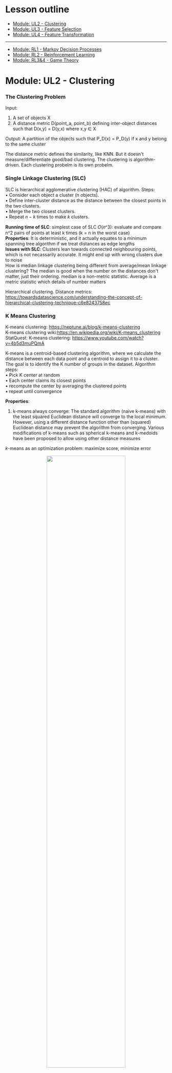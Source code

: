 # Lesson outline
- [Module: UL2 - Clustering](#1)
- [Module: UL3 - Feature Selection](#2)
- [Module: UL4 - Feature Transformation](#3)
----------------------------------------------
- [Module: RL1 - Markov Decision Processes](#4)
- [Module: RL2 - Reinforcement Learning](#5)
- [Module: RL3&4 - Game Theory](#6)

<h1 id="1">Module: UL2 - Clustering</h1>

### The Clustering Problem ###
Input:  
1) A set of objects X   <br/>
2) A distance metric D(point_a, point_b) defining inter-object distances such that D(x,y) = D(y,x) where x,y ∈ X <br/>

Output: A partition of the objects such that P_D(x) = P_D(y) if x and y belong to the same cluster<br/>

The distance metric defines the similarity, like KNN. But it doesn't measure/differentiate good/bad clustering. The clustering is algorithm-driven. Each clustering probelm is its own probelm.<br/>

### Single Linkage Clustering (SLC) ### 
SLC is hierarchical agglomerative clustering (HAC) of algorithm. Steps: <br/>
• Consider each object a cluster (n objects).<br/>
• Define inter-cluster distance as the distance between the closest points in the two clusters.<br/>
• Merge the two closest clusters.<br/>
• Repeat 𝑛 − 𝑘 times to make 𝑘 clusters.<br/>

**Running time of SLC**: simplest case of SLC 𝑂(𝑛^3): evaluate and compare n^2 pairs of points at least k times (k = n in the worst case)<br/>
**Properties**: It is deterministic, and it actually equates to a minimum spanning tree algorithm if we treat distances as edge lengths<br/>
**Issues with SLC**: Clusters lean towards connected neighbouring points, which is not necassarily accurate. It might end up with wrong clusters due to noise<br/>
How is median linkage clustering being different from average/mean linkage clustering? The median is good when the number on the distances don't matter, just their ordering. median is a non-metric statistic. Average is a metric statistic which details of number matters<br/>

Hierarchical clustering. Distance metrics: https://towardsdatascience.com/understanding-the-concept-of-hierarchical-clustering-technique-c6e8243758ec


### K Means Clustering ### 
K-means clustering: https://neptune.ai/blog/k-means-clustering<br/>
K-means clustering wiki:https://en.wikipedia.org/wiki/K-means_clustering<br/>
StatQuest: K-means clustering: https://www.youtube.com/watch?v=4b5d3muPQmA<br/>

K-means is a centroid-based clustering algorithm, where we calculate the distance between each data point and a centroid to assign it to a cluster. The goal is to identify the K number of groups in the dataset. Algorithm steps: <br/>
• Pick K center at random<br/>
• Each center claims its closest points<br/>
• recompute the center by averaging the clustered points<br/>
• repeat until convergence<br/>

**Properties**: <br/>
1. k-means always converge: The standard algorithm (naive k-means) with the least squared Euclidean distance will converge to the local minimum. However, using a different distance function other than (squared) Euclidean distance may prevent the algorithm from converging. Various modifications of k-means such as spherical k-means and k-medoids have been proposed to allow using other distance measures<br/>

𝑘-means as an optimization problem: maximize score, minimize error <br/>
<p align="center" width="100%">
    <img width="70%" src="https://github.com/audrey617/Notes/blob/main/ML/images/ul2.JPG?raw=true">
</p>

𝑘-means in Euclidean space:<br/>
<p align="center" width="100%">
    <img width="90%" src="https://github.com/audrey617/Notes/blob/main/ML/images/ul1.JPG?raw=true">
</p>

Could we be **monotonically non-increasing in error** forever? We could, but not in this KMean case. monotonically non-increasing function is a function that never goes bigger. so you could end up in a case where you hit some point like zero error and keep going. Why it wouldn't happen here? Because there are finite number of configurations as there are finite number of objects and finite number of labels they can have. Once you've chosen a label for a bunch of objects, the centers are defined deterministically from that. Even we have inf space as we loop back and forth, if we don't move the partition, then the centers are going to be where they were. So the centers are quite constrainted even though it is continuous. The tricky part is when the tie happens.There has to be some ways to break the tie to get the same answer. <br/>
Breaking tie consistently (give a rule) is going to guarantee that we are at least don't spin around without improving.<br/>
In summary, if we have a finite number of configurations, if we always break ties consistently and we never go into a configuration with a higher error, then I will never repeat configurations and never go back to a configuration that we were at before. So at some point, I will run out of configurations because there are finite number of them. so it converges in a finite time<br/>

2. Each iteration is polynomial 𝑂(𝑘𝑛)  (K centers and n points to reassign them) <br/>
3. Finite (exponential) iterations 𝑂(𝑘^𝑛) <br/>
4. Error decreases (if ties are broken consistently) <br/>
5. It can get stuck in the local minima if the initial choices are bad or don't cover the space well. This is similar to converging to a local optima. One solution to this problem is to use random restarts <br/>

**Issues with K Means**: 
1. sensitive to initialization and outliers and get stuck in the local minima. Solutions: 1)Random restarts 2)Kmean++ <br/>
2. it only finds “spherical” clusters. In other words, because we rely on the SSD as our “error function,” the resulting clusters try to balance the centers to make points in any direction roughly evenly distributed <br/>
3.  Middle point can end up with either cluster depending on how ties are broken and how the initial centers are chosen. solution: probability. leads to soft clustering<br/>


### Soft Clustering ### 
Soft clustering attaches cluster probability to each point, instead of a specific cluster<br/>
Assume the data was generated by:<br/>
- Select one of 𝑘 possible Gaussians (Fixed know variance) uniformly.<br/>
- Sample 𝑥𝑖 from that Gaussian.<br/>
- Repeat 𝑛 times<br/>

So we are assume n points were selected from k uniformally-selected Gaussian distributions.<br/>

Goal: Find a hypothesis ℎ = 〈𝜇1, … , 𝜇𝑘〉 (𝜇1, … , 𝜇𝑘 are Gaussian means) that maximizes the probability of the data (Maximum likelihood)<br/>

Maximum Likelihood Gaussian: The Maximum Likelihood mean of the Gaussian 𝜇 is the mean of the data.<br/>
Single ML Gaussian: Suppose k = 1 for the simplest possible case. What Gaussian maximizes the likelihood of some collection of points? it is simply the Gaussian with µ set to the mean of the points!<br/>
Extending to Many: With k possible sources for each point, we introduce hidden variables for each point that represent which cluster they came from. They are hidden because obviously we don’t know them: if we knew that information we wouldn’t be trying to cluster them. Now each point x is actually coupled with the probabilities of coming from the clusters. This leads us to Expectation Maximization.<br/>

 ### Expectation Maximization ### 
EM assigns a cluster probability to each point and use the new 𝜇𝑗 to re-compute 𝐸.<br/>
• Expectation: 𝐸 defines the probability that element 𝑖 was produced by cluster 𝑗 <br/>
• Maximization: 𝜇𝑗 defines the mean of cluster 𝑗 <br/>

<p align="center" width="100%">
    <img width="50%" src="https://github.com/audrey617/Notes/blob/main/ML/images/ul3.JPG?raw=true">
</p>

Kmean improves the error metric, and EM improves the probabilistic metric.<br/>
EM is not forced to make a decision about the overlapping samples, as soft clustering. But one of the consequence is that even one sample very clearly belong to one cluster, they all have some non-zero probability that it belong to the other cluster. Because Gaussian have infinite extent even the points are far away from the center. This tell us the chance is low but non-zero.<br/>


**Properties of EM**<br/>
• **Monotonically non-decreasing likelihood**: Each time the iteration of EM runs, the likelihood of the data is monotonically non-decreasing. It is not getting worse. Generally it is finding higher and higher likelihoods and moving in a good direction. 
<br/>
• **Does not converge (practically converge)**: However, monotonically non-decreasing likelihood doesn't mean the algorithm has to converge. Although in practice, it always converge<br/>
• **Will not diverge**: Even it doesn't gaurantee converge, it cannot diverge. The number cannot blow up and become infinitely large, because it is working in the space of probablities. This is a difference in Kmeans which has finite number of configurations and Kmeans never gets worse in error metric, as long as you have some ways to break ties, eventually you have to stop. That's how you get convergence. In EM, the configurations are probabilities, which is infinite number. You never do worse, but you are trying to move closer and closer. You could keep moving closer every single time, but because of the infinite number of configurations,the step by which you get better could keep getting smaller. So you never actually approach the final best configuration. <br/>
• **Can get stuck**: In practice it is very common. The local optimal problem. solution: random start <br/>
• **Works with any distribution (if 𝐸 and 𝜇 are solvable)**: Nothing specific with Guassian. Different distributions can be used to solve E and 𝜇. Usually it is the case that estimation step is expensive and difficult because it invovles probabilistic inference, like Bayes net. And Maximization step is just counting things. In general, it is harder to do E than M. EM is a small matter of mathematical algorithm derivation <br/>


Check EM part from http://stanford.edu/~cpiech/cs221/handouts/kmeans.html<br/>
K-Means is really just the EM (Expectation Maximization) algorithm applied to a particular naive bayes model.<br/>

External: Clustering (4): Gaussian Mixture Models and EM https://www.youtube.com/watch?v=qMTuMa86NzU <br/>
<p align="center" width="100%">
    <img width="70%" src="https://github.com/audrey617/Notes/blob/main/ML/images/ul3_1.JPG?raw=true">
</p>
<p align="center" width="100%">
    <img width="70%" src="https://github.com/audrey617/Notes/blob/main/ML/images/ul3_2.JPG?raw=true">
</p>
<p align="center" width="100%">
    <img width="70%" src="https://github.com/audrey617/Notes/blob/main/ML/images/ul3_3.JPG?raw=true">
</p>
<p align="center" width="100%">
    <img width="70%" src="https://github.com/audrey617/Notes/blob/main/ML/images/ul3_4.JPG?raw=true">
</p>
<p align="center" width="100%">
    <img width="70%" src="https://github.com/audrey617/Notes/blob/main/ML/images/ul3_5.JPG?raw=true">
</p>
k-means is a special case of expectation maximization: variances are all equal, and there is no covariance <br/>
Consider the two clusters in the right hand side of the image. There are two clusters both centred at the same mean. K Means has difficulty with this. GMMs are an extension of the Kmeans models, where clusters are modelled using gaussian distributions. Where each cluster will have not only a means but also a covariance which helps explain their ellipsoidal shape. We can then fit the model by maximizing the likelihood of the observed data. We do this with an algorithm called EM, for expecation maximization, which assigns each sample to a cluster with a soft probability.<br/>


### Clustering Properties ###
**Desirable Properties for any given clustering approach**:
<p align="center" width="100%">
    <img width="80%" src="https://github.com/audrey617/Notes/blob/main/ML/images/ul4.JPG?raw=true">
</p>
1. Richness: There are some distance metrics that would cause your clustering algorithm to produce that clusters. So all inputs are valid and all outputs are valid. The algorithm should produce wahtever is appropraite and not limit to what it can express. The alternative of richness (non-richness): there are certain clusters you just cannot produce.<br/>
2. Scale-invariance: Doubling the distance or changing the unit shouldn't change what the clustering is. it should be invariant to what the space of the point is, assuming that we keep the relative distances the same<br/>
3. Consistency: Shrinking intra-cluster distances (Moving points towards each other, similiar become more similar) and expanding inter-cluster (Moving clusters away from each other, not similar become less similar) distances doesn’t change the clustering. Given a particular clustering, we would imagine that by “compressing” or “expanding” the points within a cluster (think squeezing or stretching a circle), none of the points would magically assign themselves to another cluster. In other words, shrinking or expanding intracluster distances should not change the clustering.<br/>

<p align="center" width="100%">
    <img width="70%" src="https://github.com/audrey617/Notes/blob/main/ML/images/ul5.JPG?raw=true">
</p>
Ans: In this SLC stop when case 1) fixed number of cluster doesn't have richness because richness would allow for one cluster or it could have one cluster or it could have n clusters or it could have n/3 clusters or etc. but here we are forced it to have n/2 clusters, so it cannot represent all possible clusters. 2) we can group whatever combination we want, but if we multiply everything by theta, then I have n. But if I have n in the beginning then divide theta, I would have one. It is not scale-invariance 3) W is max function to normalize the distance. This is still scale-invariance as larger unit also makes larger W, which means the scale is undone. However, if expanding inter-cluster, W will be further and change the cluster. eg, theta divide by inf will make no point be able to cluster with the other. This is not consistent.<br/>


**Impossibility Theorem**<br/>
Impossibility Theorem: There’s no clustering algorithm that can achieve these three properties.<br/>
Jon Kleinberg: https://www.cs.cornell.edu/home/kleinber/nips15.pdf<br/>
https://jeremy9959.net/Blog/KleinbergsClusteringTheorem/<br/>
"k-means and EM has the properties of scale - invariance and consistency but not richness because k determines # of clusters." statement is wrong. Essentially, if were to introduce a new distance function and arrive to the same cluster configuration (partition), then you would satisfy the consistency property. From Kleinberg paper, Section 4: "We show here that for a fairly general class of centroid-based clustering functions, including k-means and k-median, none of the functions in the class satisfies the Consistency property. This suggests an interesting tension between between Consistency and the centroid-based approach to clustering, and forms a contrast with the results for single-linkage and sum-of-pairs in previous sections. " <br/> 

**Summary**<br/>
Soft cluster (EM) vs Hard cluster (SLC, Kmean)<br/> 
Terminates in polynomial time (SLC) vs Terminates not in polynomial time (Kmean, EM)<br/> 


<h1 id="2">Module: UL3 - Feature Selection</h1>

**The Feature Selection Problem**:<br/>
Goals: 1) Knowledge Discovery, Interoperability & Insight. 2) Avoid Curse of Dimensionality, The amount of data you need grows exponentially with the number of features you have. By reducing our dimensions we can reduce the difficulty of the problem. In summary, with proper feature selection, not only will you understand your data better, but you will also have an easier learning problem<br/> 

Suppose we have N features and we want to reduce to M features where M <= N. How hard is this problem?<br/> 
Is it Polynomial (includes linear and quadratic) or exponential? ans: exponential<br/> 
To do this we need to come up with some sort of function that returns a score. We could choose M from N. It turns out this is a well known problem which NP-Hard. It's exactly because you have to find all possible subsets<br/> 


**Approaches to Feature Selection**:<br/>
<p align="center" width="100%">
    <img width="70%" src="https://github.com/audrey617/Notes/blob/main/ML/images/ul6.JPG?raw=true">
</p>

**Filtering**: Given a set of features, apply a search algorithm to produce fewer features to be passed to the learning algorithm. In summary, filtering directly reduces to a smaller feature set and feeds it to a learning algorithm<br/> 
Pros: 1) Faster than wrapping <br/> 
Cons: <br/> 
1) Can also be slower because you look at features in isolation <br/> 
2) Doesn't account for the relationships between features<br/>   
3) Ignores the learning process (no feedback)<br/> 

We can use an algorithm that can select the best features, like Decision Tree, then use another algorithm, with another inductive bias, for learning. <br/>
We can use different criterion to evaluate the usefulness of a subset of features. This is where the domain knowledge comes in: 1. Information gain 2. Variance 3. Entropy 4. Eliminate dependent features<br/> 
What about using a Neural Network in search box and pruning the lowest weighted features? You could prune correlated or dependent features.<br/> 

Note that you can use the labels in the search algorithm. It's not considered cheating to understand what the labels are in the search box  before passing into the learner.<br/> 
In fact Information Gain is often used in the search box. You could even go so far as using a decision tree (algorithm used in search box) to determine what should be passed to a Neural Network (actual learner, learner box). Basically, you are using the inductive bias of the decision tree to choose features, but then you use the inductive bias of your other learner in order to do learning. If the learner box is KNN, which suffers from the curse of dimensionality because it doesn't know which features are important, then this search box decision tree is good at figuring out which features are importent, and gives some hints to KNN.<br/> 


**Wrapping**: Given a set of features, apply a search algorithm to produce fewer features, pass them to the learning algorithm, then use the output to update the selected set of features. Here the ML quality is passed back as a quasi-score value which is then used by the algo to determine the final features. In summary, wrapping interacts with the learning algorithm directly to iteratively adjust the feature set <br/>
Pros: Takes into account model bias, score and learning  <br/>
Cons: Very slow <br/>
We can use different techniques to search: Local searching can be useful. We can use approaches directly from randomized optimization algorithms if we treat the learner's result as a fitness function. Other viable options include forward search and backward search. Note that we should avoid an exhaustive search here as this can make the problem under a worst case scenario<br/>
1. Randomized Optimization algorithms<br/>
2. Forward Selection: Select a feature and evaluate the effect of creating different combinations of this feature with other features. Stop once you stagnate. This is similar to Hill Climbing.<br/>
3. Backward Elimination: Start with all the features and evaluate the effect of eliminating each feature<br/>


**Describing Features**<br/>
When it comes to determining which features we should use, it’s necessary to differentiate them based on their viability in a general, statistical sense as well as in a learner-specific sense. We usually care more about usefulness, but relevance is what we generally use to get there.<br/>
**Relevance  ∼  Information**<br/>
**Usefulness  ∼  Error given a Model/learner**<br/>

Per the lecture, relevance measure effect on Bayesian Optimal Classifier. A feature can be strongly relevant if removing it degrade B.O.C. A feature can be weakly relevant if it is not strongly relevant, adding it to some subset of features S can improve B.O.C. Otherwise a feature is irrelevant. Usefulness measure effect on a particular predictor, minimizing error given a specific model/learner.<br/>
Think about how one would need at least two relevant features for decision to learn the AND function. For perceptron, it needs one more feature. That additional feature is useful to perceptron but irrelevant to decision tree. DT can learn the AND function without it. Perceptron cannot learn the AND function without it.<br/>

**Relevance**<br/>
Let B.O.C. = Bayes Optimal Classifier<br/>
• xi is strongly relevant if removing it degrades B.O.C.<br/>
• xi is weakly relevant if:<br/>
    1) Not strognly relavant <br/>
    2) ∃ a subset of features S, such that adding  xi  to S improves B.O.C.<br/>
• xi is otherwise irrelevant<br/>

**Usefulness**<br/>
• Relevance measures effect on B.O.C.<br/>
• Usefulness measures effect on a particular predictor<br/>


<h1 id="3">Module: UL4 - Feature Transformation</h1>

**What is Feature Transformation?**<br/>
The problem of pre-processing a set of features to create a new (smaller or more compact) feature set, while retaining as much (relevant and useful) information as possible.<br/>
Feature Selection is where the preprocessing is literally extracting a subset of the features. In Feature Transformation, we apply a “linear transformation operator”. The goal is to find a matrix 𝑃 such that we can project the examples into a new subspace (that is typically smaller than the original subspace) to get new features that are linear combinations of the old features.<br/>

<p align="center" width="100%">
    <img width="70%" src="https://github.com/audrey617/Notes/blob/main/ML/images/ul7.JPG?raw=true">
</p>

**Why Feature Transformation?**<br/>
Why we need linear transformation operator? We combine features together hoping to eliminate false positives/negatives<br/>

Motivation/information retrieval problem: <br/>
Given an unknown search query, we want to list documents from a massive database relevant to the query. How do we design this? If we treat words as features, we encounter the curse of dimensionality: there are a lot of words. Furthermore, words can be ambigious. Many contexts leading to different meanings (polysemy. Apple: fruit or the company?). Another challenge is synonomy: same meaning different representations (Car, Automobile, vehicle etc). Because of this, we encounter false positives and false negatives even if we could find the documents with the words efficiently. A good feature transformation will combine features together and provide a more compact way to query things<br/>


**Principal Components Analysis**<br/>
<p align="center" width="100%">
    <img width="70%" src="https://github.com/audrey617/Notes/blob/main/ML/images/ul9.JPG?raw=true">
</p>
An eigenproblem is a computational problem that can be solved by finding the eigenvalues and/or eigenvectors of a matrix. In PCA, we are analyzing the covariance matrix https://www.cs.princeton.edu/picasso/mats/PCA-Tutorial-Intuition_jp.pdf<br/> 
Principal Components Analysis is an example of an eigenproblem which will transform the features set by:<br/>
1) Finding the direction (vector) that maximizes variance. The is called the Principal Component<br/>
2) Finding directions that are mutually orthogonal to the Principal Component.<br/>
We are doing a transformation into a new space where feature selection can work<br/>

Properties:<br/>
1) global algorithm (will be forced to find global features): Mutually orthogonal means it is a global algorithm. "global" means that all the directions and new features that they find have a big global constraint, namely that they must be mutually orthogonal.<br/>
2) PCA gives the ability to do reconstruction, because it’s a linear rotation of the original space that minimizes L2 error by moving 𝑁 to 𝑀 dimensions. So, we don’t lose information. In details: the PCA actually gives you the best reconstruction, which means if I return these two dimensions, I have actually lost no information. It is just a linear rotation of the original dimensions. So if I were to give you back these two different features, you could reconstruct all of your original data. But PCA will take just one of these dimensions to reconstruct, in particular, take the first one as the principle component, I am guaranteed that if I project only into this space and then try to reproject into the original space, I will minimize the L2 error (The squared error, here the distance).What this means is that if I project onto this single axis here, and then I compare it to where it was in the original space, the distance, the sum of all the distances between those points will actually be the minimal that I could get for any other projection. just think about the fact that points. Always start out in some orthogonal space. And, I'm basically finding in scaling and a rotation such that I don't lose any information. And I maximize variance along the way. By maximizing variance, it turns out I'm maximizing or maintaining distances as best I can in any given dimension. that gives me the best reconstruction that I can imagine. <br/>
3) As an eigenproblem, each Principal Component has a prescribed eigenvalue. We can throw away the components with the least eigenvalues as they correspond to the features that matter less in the reconstruction. In details: What happens when you do principal components analysis is you get all of these axes back, and in fact, if you start out with N dimensions, you get back N dimensions again, and the job here for a future transformation as you might recall, is you want to pick a subset M of them hopefully much smaller than N. it turns out that associated with each one of these new dimensions that we get is its eigenvalue. That eigenvalue is guaranteed to be non-negative, it has a lot of other neat properties. But what matters to us here is that the **eigenvalues monotonically non-increase**, that is, they tend to get smaller as you move from the principal to the second principal, to the third, to the fourth, to the fifth, to the sixth, and so on to the nth dimension. And so, you can throw away the ones with the least eigenvalue. And that's a way of saying that you're throw awaying these projections, or the directions, or the features, with the least amount of variance.<br/>
4) If eigenvalue of some particular dimension equals to 0, then it means it provides no information (not irrelevant) in the original space. So throw away this dimension won't affect reconstruction.<br/> 

Pratical properties:<br/> 
5) It's well studied. In this case, it's very fast algorithms.<br/> 
6) Does it help with classification later? Maybe not. If one of the original dimension is directly related but its variance of that particular direction is extremely small. It might end up throwing it away. This doesn't help with classification later. kind like filtering. features with high variance don’t necessarily correlate to features with high importance.PCA will almost certainly drop the useful feature when the random noise has high variance<br/> 


**Independent Components Analysis**<br/>
ICA attempts to maximize independence. It tries to find a linear transformation of the feature space, such that each of the individual new features are mutually statistically independent:<br/> 
1) The mutual information between any two random features equals zero I(yi,yj)=0 <br/> 
2) The mutual information between the new features set and the old features set is as high as possible I(yi,xi)= maximum.<br/> 

In the other words, we want to be able to reconstruct the data (predict X from Y or Y from X). And at the same time, each variable in the new dimension is in fact mutually independent. <br/> 
<p align="center" width="100%">
    <img width="70%" src="https://github.com/audrey617/Notes/blob/main/ML/images/ul10.JPG?raw=true">
</p>

Motivation: Blind source separation/cocktail party problem. This is the background for ICA: the voices are hidden variables (variables that we wish we knew since they powered the data we see) that we are trying to learn about, and the overall room noise is our known data. ICA reconstructs the sounds independently by modeling this assumption of the noise being a linear combination of some hidden variables<br/> 

PCA VS ICA<br/> 
<p align="center" width="100%">
    <img width="70%" src="https://github.com/audrey617/Notes/blob/main/ML/images/ul11.JPG?raw=true">
</p>
Bag of Features means whether they both produce a set of feature vectors.<br/> 
By maximizing variance along orthogonal dimensions, PCA is finding uncorrelated dimensions. There are cases under which PCA happens to find independent projections when all data is gaussian, although independence is not the goal for PCA.<br/> 
The underlying model between PCA and ICA doesn't match. ICA should not maximizing variance. To do so will mix independent variables together (linear combination of independent variables) through central limit theorem to normal distribution, which in fact do not tease apart the independent things. This is specifically wrong when variables are highly non-normal distribution (ICA assumption) <br/>
PCA maximize reconstruction of the original data, not the mutal information<br/>
Effectively they're both trying to do the same thing (reconstruct the data) but they do it in very different ways. What both of these are great at is helping you to understand the fundamental structure and causes of our data.<br/> 
<p align="center" width="100%">
    <img width="70%" src="https://github.com/audrey617/Notes/blob/main/ML/images/ul12.JPG?raw=true">
</p>

Directional means if give a matrix or a transpose of that matrix, PCA will end up finding the same answer. But ICA gives completely different answers. so ICA is highly directional. <br/><br/>


**Random Components Analysis/ Random Projection**<br/>
Similar to Principal Components Analysis, but instead of generating directions that maximize variance, it generates random directions to project data onto it. In doing so it still manages to pick up on some of the correlation.<br/>
It captures some of the correlations that works well with classification settings. Because you project it to lower dimension space that happens to capture some correlation. In some case the projected dimension m is even bigger than the original space n <br/>
It’s faster than PCA and ICA. It often won't reduce the dimensions as much as the other two approaches. So one big advantage of RCA is fast but it's also cheap and simple to implement.<br/>

**Linear Discriminant Analysis**<br/>
Linear Discriminant Analysis finds a projection that discriminates based on the label. That is, it finds projections of features that ultimately align best with the desired output. In other words, it aims to find a collection of good linear separators on data.<br/>
PCA, ICA and RCA feel more like filtering. But LDA is more similar to the wrapping function. LCA does care about the labels and wants to find ways to discrimination. Unlike wrapping, LDA does not care about the learner <br/>

<p align="center" width="100%">
    <img width="70%" src="https://github.com/audrey617/Notes/blob/main/ML/images/ula1.JPG?raw=true">
</p>

<h1 id="4">Module: RL1 - Markov Decision Processes</h1>

**Decision Making & Reinforcement Learning** <br/>
Supervised Learning: given (𝑥, 𝑦) pairs, and the goal is to find a function 𝑓(𝑥) that maps a new 𝑥 to a proper 𝑦 (function approximation). <br/>
Unsupervised Learning: given a dataset of 𝑥 points, and the goal is to find a function 𝑓(𝑥) the provides a description of this dataset (Clustering). <br/>
Reinforcement Learning: a similar task as in Supervised Learning. But instead of having (𝑥, 𝑦) pairs as an input, we’ll be given (𝑥, 𝑧) pairs, and our job is to find 𝑓(𝑥) that generates 𝑦. <br/>


**Markov Decision Processes** <br/>
1) States S:  Set of tokens. The state of the object of interest represented in any way <br/>
2) Model T(s,a,s') ∼ Pr(s'|s,a): This is the Transition Model (function), which is the probability of transitioning to a new state 𝑠 given that the object starts at state 𝑠 and performs action a. 1) Markovian prop1 that only the present state matters, the past doesn't. 2) Markovian prop2 the transition model is stationary and doesn't change over time <br/>
3) Actions A(s)/A: the set of all possible actions<br/>
4) Reward R(s)/R(s,a)/R(s,a,s'): the reward the object gets when transitioning to a state 𝑠, which tells it the “usefulness” of transitioning to that state. It can be 1)R(s) is the reward received from being in a state 2)R(s,a) taking an action from a particular state 3)R(s,a,s') taking an action from a particular state and landing in state. They are all mathematically equivalent <br/>

The above is how we define the MDP problem, the policy is the solution that we are looking to determine.<br/>
Policy: π(s) → a.  π∗ is the optimal policy. The Policy says when you at s state, take action a. an agent always know what states it is in and what reward it can receive. The policy is a function 𝜋(𝑠) that takes a state 𝑠 as an input and returns the proper action 𝑎. A problem might have different policies. The optimum policy 𝜋∗ is the policy that maximizes the long term expected reward. RL talks about policies, a function that tells you what action to take for all possible states you are in. If you have a policy, and it is an optimal one, it will guide you in any situation. What the policy doesn't tell you is 2 or more steps into the future.<br/>
We will be given (𝑠, 𝑎, 𝑟) and our task would be to learn the optimum policy 𝜋∗ that produces the optimum action (highest reward).<br/>

**Rewards** <br/>
The amount of rewards? <br/>
1) In the Reinforcement Learning context, we don’t get a reward for each action. Instead, we get a “delayed reward” in terms of a positive or negative label for the state we end up in. <br/>
2) Because we don’t have instant rewards for each action, we have the problem of figuring out which specific action(s) lead us to a positive/negative outcome. This problem is called "Temporal Credit Assignment". <br/>
3) A small negative reward will encourage the agent to take the shortest path to the positive outcome. However, a big negative reward will encourage the agent to take the shortest path no matter what the result is, so it might end up with a negative outcome. A big positive reward will encourage the agent to never terminate the game. This means that determining the rewards is some sort of a domain knowledge. <br/>

How much time you have to reach the result? (Infinite horizon -> stationary)<br/>
The normal the gridworld probelm is an infinite horizon. If change horizon from infinite to finite, two things would happen:  1) policy changes because game may end 2) policy may chang even in the same state. For example, turn left and bounce the wall, stay, turn left and bounce wall, stay. Run out of time, turn right.<br/>
If you have an infinite amount of time (Infinite Horizon) you will be able to take longer paths to avoid possible risks. On the other hand, if you don’t have that much time, you’ll have to take the shortest path, even if it underlies some risk of falling into a negative outcome. <br/>
This means that the "time" will change the optimum policy as 𝜋(s,t) → 𝑎. Without assuming an Infinite Horizon, we will lose the notion of stationarity in our policies 𝜋(s) → 𝑎. <br/>

Utility of Sequences<br/>
<p align="center" width="100%">
    <img width="40%" src="https://github.com/audrey617/Notes/blob/main/ML/images/ul13.png?raw=true">
</p>

stationarity of preferences: if u(s0,s1,s2..)> u(s0,s'1,s'2...) then u(s1,s2..)> u(s'1,s'2...). Another way to state stationarity of preferences is that if I prefer a sequence of states today over another sequence of states, then I’d prefer that sequence of states over the same other sequence of states tomorrow.<br/>
This notion forces you to do some sort of reward addition, because nothing else will guarantee the stationary of preferences. So "𝑈(𝑠0,𝑠1,𝑠2,⋯)=∑𝑅(s_t) where t = 0 to inf" will be ture. If you don't do that, "if u(s0,s1,s2..)> u(s0,s'1,s'2...) then u(s1,s2..)> u(s'1,s'2...)" will not hold.<br/>
However, There is a problem regarding "𝑈(𝑠0,𝑠1,𝑠2,⋯)=∑𝑅(s_t) where t = 0 to inf". Consider two grid worlds: in G1 the rewards are steady at +1 per time step, and in G2 they alternate between +1, and +2. Which of the two is better? Well neither, because both sum to infinity when there is an infinite horizon<br/>

<p align="center" width="100%">
    <img width="60%" src="https://github.com/audrey617/Notes/blob/main/ML/images/rl1.png?raw=true">
</p>

To solve this problem by adding a variable in the function to get discounted reward: 𝑈(𝑠0,𝑠1,𝑠2,⋯)=∑ 𝛾^𝑡 * 𝑅(𝑠_𝑡) for 0<𝛾<1 <br/>
If 𝛾 → 0, we get the first reward and then everything else will fall off to nothing.<br/>
If 𝛾 → 1, we get a maximized reward<br/>
Now we can add an infinite number of numbers, and come up with a single number. Furthermore our intial assumption can still hold (Infinite Horizons, and Utility of sequences). To understand why the conclusion is true just solve for x using a geometric series<br/>


**Policy** <br/>
<p align="center" width="100%">
    <img width="50%" src="https://github.com/audrey617/Notes/blob/main/ML/images/rla1.JPG?raw=true">
</p>
Policy maximizes our long term rewards. 𝑅(𝑠) ≠ 𝑈(𝑠). R(s) is immediate reward or feedback, whereas utility is long term or delayed rewards.The true utility of a state is defined by Bellman Equation<br/>
<p align="center" width="100%">
    <img width="80%" src="https://github.com/audrey617/Notes/blob/main/ML/images/rl2.png?raw=true">
</p>

**Solving Bellman Equation: Value Iteration and Policy Iteration** <br/>
If we have 𝑛 states/utilities, then we have 𝑛 equations in 𝑛 unknows. If the equations are linear, they would have been solvable, but the 𝑚𝑎𝑥 operator makes the equations non-linear. But there are still ways to solve it even it is non-linear<br/>

<p align="center" width="100%">
    <img width="60%" src="https://github.com/audrey617/Notes/blob/main/ML/images/rl3.png?raw=true">
</p>
                                                                                                 
Value Iteration:<br/>
steps<br/>
1. Start with arbitrary utilities.<br/>
2. Update utilities based on neighbors.<br/>
3. Repeat until convergence.<br/>
                                                                                                 
We basically update the estimate of utility of state 𝑠 by calculating the actual reward for this state plus the discounted utility expected from the original estimate of utility of s<br/>
This is guaranteed to converge because with each step we’re adding 𝑅(𝑠), which is a true value. So, even if we started with a very wrong estimate of utility, we keep adding the true value 𝑅(𝑠) in each iteration that it will dominate the original arbitrary estimate.<br/> 

<p align="center" width="100%">
    <img width="60%" src="https://github.com/audrey617/Notes/blob/main/ML/images/rl4.png?raw=true">
</p>
Policy Iteration:<br/>
steps<br/>
1. Start with an arbitrary policy 𝜋0<br/>
2. Evaluate: calculating the utility following that policy with bellman equation<br/>
3. Improve: 𝜋_𝑡+1 = argmax a based on the new utilities<br/>
Note that rather than having the 𝑚𝑎𝑥 over actions as in the normal Bellman equation, we already know what action to take according to the policy we’re evaluating. This trick removes the 𝑚𝑎𝑥 operator, making this a set of 𝑛 solvable linear equations in 𝑛 unknow. There are finite number of policies and will converge <br/>

<h1 id="5">Module: RL2 - Reinforcement Learning</h1>

**RL API and Three approaches to RL** <br/>
<p align="center" width="100%">
    <img width="80%" src="https://github.com/audrey617/Notes/blob/main/ML/images/rl5.png?raw=true">
</p>
<p align="center" width="100%">
    <img width="80%" src="https://github.com/audrey617/Notes/blob/main/ML/images/rl6.png?raw=true">
</p>
<p align="center" width="100%">
    <img width="80%" src="https://github.com/audrey617/Notes/blob/main/ML/images/rl7.png?raw=true">
</p>
In Markov Decision Process, our input is a model consisting of a transition function 𝑇 and a reward function 𝑅, and the intended output is to compute the policy 𝜋 (Planning).<br/>
In Reinforcement Learning, the inputs are transitions (Initial state, action, reward, result state, …), and the intended output is to “learn” the policy 𝜋. Reinforcement Learning is about “reward maximization”.<br/>
Three approaches:<br/>
1. Policy Search Algorithm: Mapping states to actions. Learning directly on policy for the use. However, learning this function is very indirect. Similar to Temporal Credit Assignment problem, state to action is not easy<br/>
2. Value Function based Algorithms: Mapping states to values. Learning values from states is quite direct, but turning this into a policy might be done using an 𝑎𝑟𝑔𝑚𝑎𝑥.<br/>
3. Model-based Algorithm: Mapping (states & actions) to (next state & reward). Turning this into a utility function can be done using Bellman equations, then using 𝑎𝑟𝑔𝑚𝑎𝑥 to get the policy. It is direct learning but the usage is computationally indirect.<br/>

**Q function - a new kind of value funciton** <br/>
<p align="center" width="100%">
    <img width="80%" src="https://github.com/audrey617/Notes/blob/main/ML/images/rl8.png?raw=true">
</p>
<p align="center" width="100%">
    <img width="80%" src="https://github.com/audrey617/Notes/blob/main/ML/images/rl9.png?raw=true">
</p>

Q-function: the utility of leaving state 𝑠 via action 𝑎, which is the reward of state 𝑠 plus the discounted expected value of taking action 𝑎 multiplied by the value of the optimum action in state 𝑠′. 𝑈(𝑠) and 𝜋(𝑠) can be defined via 𝑄(𝑠, 𝑎) in the chart. Estimating the value of 𝑄(𝑠, 𝑎) or evaluating hte bellman equations from data is called Q-Learning<br/>

**Q Learning** <br/>
<p align="center" width="100%">
    <img width="80%" src="https://github.com/audrey617/Notes/blob/main/ML/images/rl10.png?raw=true">
</p>
Q-Learning is estimating the value of 𝑄(𝑠, 𝑎) based on transitions and rewards but we don't have access to 𝑅(𝑠) and 𝑇(𝑠, 𝑎, 𝑠′)<br/>
𝑄̂(𝑠, 𝑎) is an estimate of the Q-function that updates by a learning rate 𝛼 in the direction of the immediate reward 𝑟 plus the estimated value of the next state. 𝛼 is 0 corresponds to no learning. nothing will change. 𝛼 is 1 means full learning. we forget what we learnt before and jump into the new value. <br/>
<p align="center" width="100%">
    <img width="80%" src="https://github.com/audrey617/Notes/blob/main/ML/images/rl11.png?raw=true">
</p>
<p align="center" width="100%">
    <img width="80%" src="https://github.com/audrey617/Notes/blob/main/ML/images/rl12.png?raw=true">
</p>
<p align="center" width="100%">
    <img width="80%" src="https://github.com/audrey617/Notes/blob/main/ML/images/rl13.png?raw=true">
</p>
<p align="center" width="100%">
    <img width="80%" src="https://github.com/audrey617/Notes/blob/main/ML/images/rl14.png?raw=true">
</p>








## Extra, Great content! Intro to RL, from CIS 522 [Deep Learning @ Penn](https://www.youtube.com/watch?v=cVTud58UfpQ&list=PLYgyoWurxA_8ePNUuTLDtMvzyf-YW7im2&index=2)
### CIS522.1 Intro to RL
RL: given observations and occasional rewards as the agent performs sequential actions in an environment. Compared to supervised learning and unsupervised learning, you no longer have dataset given in advance. Instead, you receive your data as the agent performs some sequential actions in an environment. That process of performing sequential actions generates some obversations accompained by rewards. So there is no label but the reward essentially tells you whether the actions that you performed were good or not.<br/><br/>

The aim of RL is to make sequential decisions in an environment. For example, driving a car. How to learn to do these things? 1) RL assumes only occasional feedback, for example, a car crash 2) RL aims to use this feedback to learn through trail and error, as cleverly as possible.<br/><br/>

Main Idea/Turn-by-turn abstraction: <br/>
Agent + environment. Agent's goal is to maximize expected rewards. <br/>
Step1) Agent receives observations(state of the environment s_t) and feedback(reward r_t) from the world. Often, agent observers features, rather than the true state. For example, the car may not observe a pedestrain is hidden behind a car. In addition, we don't always get a reward at time t as reward is only occasional. <br/>
Step2) Agent emits an action a_t into the environment.  <br/>
Step3) Loop back to Step1, gets updated state and reward<br/>

With this abstraction, the goal of RL is to learn a policy π(s): S -> A (mapping from states to actions) for acting in the environment<br/><br/>

Characteristics of RL probelms: <br/>
1) No supervision, only (occasional) rewards as feedback <br/>
2) sequential decision making. Data is generated as sequences, not i.i.d <br/>
3) Training data is generated by the learner's own behavior<br/><br/>

Key Probelms specific to RL: <br/>
1) Credit assignment: which decisions were the good/bad ones <br/>
2) Exploration VS Exploitation: Yes, trail-and-error, but how to pick what tor try?<br/><br/>

When do we no need to worry about sequential decision making:your system is making a single isolated decision that does not affect future decision, e.g. classficication, regression<br/>

When should we worry about sequential decision making: <br/>
1) limited supervision: you know what you want, but not how to get it <br/>
2) actions have consequences<br/><br/>

### CIS522.2 Markov Decision Processes
Toy example - grid world - Deterministic grid world vs Stochastic grid world (Details skipped)<br/><br/>
An MDP(S,A,P,R) is defined by: <br/>
1) Set of States s ∈ S. In the grid world,it would be all the different configurations of the environment <br/>
2) Set of actions a ∈ A. In the grid world,it would be N,S,E,W<br/>
3) (State) Transition Function P(s'|s,a). It's the probability of transitioning into a new state s' given s and a. Also called the dynamics model or just the model<br/>
4) Reward function R(s,a,s') or R(s) <br/>
In RL, we typically do not know the true functions P(.) or R(.), Instead we only get samples from them. So we have to learn from trail and error <br/><br/>
The Markov Property: Given the present, the future and the past are independent<br/>

<p align="center" width="100%">
    <img width="50%" src="https://github.com/audrey617/Notes/blob/main/ML/images/rladdition1.JPG?raw=true">
</p>


### CIS522.3 Solving MDPs
To solve an MDP(S,A,P,R) means to find the optimal policy π*(s): S -> A. Optimal means following this policy will maximize the total reward/utility (on average)<br/>
In RL, P and R are unknown. But first let's assume we know the whole MDP<br/>
MDP Search Trees: Each MDP state has an associated expectimax-like tree of future outcomes from various actions. <br/>
<p align="center" width="100%">
    <img width="50%" src="https://github.com/audrey617/Notes/blob/main/ML/images/rladdition2.JPG?raw=true">
</p>

Define Utility<br/>
At each step, agent chooses an action to maximize expected rewards. So we must consider utility over sequences of rewards List(r_t, r_t+1, r_t+2 .... r_inf)<br/>
Probelm: Infinite sequences yield infinite rewards<br/>
Solutions:<br/>
1) Finite horizon - episode terminates after a fixed number of steps. This yields nonstationary policies that vary depending on the amount of time left. Note from online, Episodic tasks are the tasks that have a terminal state (end). In RL, **episodes** are considered agent-environment interactions from initial to final states (Episode: All states that come in between an initial-state and a terminal-state). For example, in a car racing video game, you start the game (initial state) and play the game until it is over (final state). This is called an episode. Once the game is over, you start the next episode by restarting the game, and you will begin from the initial state irrespective of the position you were in the previous game. So, **each episode is independent of the other**. In a continuous task, there is not a terminal state. Continuous tasks will never end. For example, a personal assistance robot does not have a terminal state.<br/>
2) Absorbing state - guarantee that every policy reaches a terminal state. So you can engineer your mdp such taht it has the absorbing state no matter what you do<br/>
3) Discounted rewards (most generally used) - (uncertain) future rewards are worth exponentially less than current rewards.<br/><br/>

Discounted rewards<br/>
Idea: uncertain future rewards are worth exponentially less than the current reward. So future rewards matter less to the decision than the more recent rewards<br/>
<p align="center" width="100%">
    <img width="50%" src="https://github.com/audrey617/Notes/blob/main/ML/images/rladdition3.JPG?raw=true">
</p>

MDP quantities so far<br/>
1) policy = choice of action for each state<br/>
2) utility/return = sum of discounted rewards<br/><br/>

stackexchange: Understanding the role of the discount factor in reinforcement learning https://stats.stackexchange.com/questions/221402/understanding-the-role-of-the-discount-factor-in-reinforcement-learning<br/>
The fact that the discount rate is bounded to be smaller than 1 is a mathematical trick to make an infinite sum finite. This helps proving the convergence of certain algorithms.<br/>

In practice, the discount factor could be used to model the fact that the decision maker is uncertain about if in the next decision instant the world (e.g., environment / game / process ) is going to end.<br/>

For example:<br/>
If the decision maker is a robot, the discount factor could be the probability that the robot is switched off in the next time instant (the world ends in the previous terminology). That is the reason why the robot is short sighted and does not optimize the sum reward but the discounted sum reward.<br/>


### CIS522.4 The Bellman Equation
combined with https://www.datascienceblog.net/post/reinforcement-learning/mdps_dynamic_programming/<br/>
In a simplified setting MDP(S,A,P,R,γ) where we know S,A,P,R,γ. <br/>

**State-value function**<br/>
 State Value Functions of Policies is a function of both the state and policy that you are currently following.<br/>
<p align="center" width="100%">
    <img width="50%" src="https://github.com/audrey617/Notes/blob/main/ML/images/rladdition4.JPG?raw=true">
</p>

**Policy**: Which actions the agent should execute in which state. A policy, π(s,a), determines the probability of executing action a in state s. In deterministic environments, a policy directly maps from states to actions.<br/>
**State-value function**: The expected value of each state with regard to future rewards<br/>
<p align="center" width="100%">
    <img width="50%" src="https://github.com/audrey617/Notes/blob/main/ML/images/rladdition5.JPG?raw=true">
</p>


**Action-value function**<br/>
Compared to the State-value function, we are no longer computing the expected future rewards conditions on being in a state, instead, we are computing the expected future rewards conditions both on being in a state and perform a particular action from that state. The computation result is not true state, but Q-state corresponding to kind of an imaginary state that exists after having executed a particular action a from state s. So the Action-value function is also called Q-function <br/>

If you have the optimal Q*, then you can easily determine what the policy π* is. Remember Q* is telling you what is the value/utility to be gained by executing an action a at the state s, and then it follows the optimal policy. That means, you don't have to worry about things that happen after that first step, because afterwards you are guaranteed to be following the optimal policy that's what the definition of Q* is. So now what you need to optimize over is the first action a. That would give you the policy. <br/>

<p align="center" width="100%">
    <img width="50%" src="https://github.com/audrey617/Notes/blob/main/ML/images/rladdition6.JPG?raw=true">
</p>
Action-value function: The expected value of performing a specific action in a specific state with regard to future rewards<br/>
<p align="center" width="100%">
    <img width="50%" src="https://github.com/audrey617/Notes/blob/main/ML/images/rladdition7.JPG?raw=true">
</p>


**Bellman Equations**<br/>
<p align="center" width="100%">
    <img width="50%" src="https://github.com/audrey617/Notes/blob/main/ML/images/rladdition8.JPG?raw=true">
</p>

### CIS522.5 Value and Policy iteration (solving MDPs with Known P and R)
<!-- Combined with articles: Not done yet<br/>
1) https://medium.com/@ngao7/markov-decision-process-basics-3da5144d3348
2) https://medium.com/@ngao7/markov-decision-process-policy-iteration-42d35ee87c82
3) https://medium.com/@ngao7/markov-decision-process-value-iteration-2d161d50a6ff#8adf -->

Bellman equation gives us a recursive definition of the optimal value. We can slove iteratively via dynamic programming<br/>

**Value Iteration**: <br/>
<p align="center" width="100%">
    <img width="100%" src="https://github.com/audrey617/Notes/blob/main/ML/images/rladdition10.JPG?raw=true">
</p>

<p align="center" width="100%">
    <img width="70%" src="https://github.com/audrey617/Notes/blob/main/ML/images/rladdition9.JPG?raw=true">
</p>
(https://towardsdatascience.com/value-iteration-to-solve-openai-gyms-frozenlake-6c5e7bf0a64d)

**Policy Iteration**: <br/>
<p align="center" width="100%">
    <img width="60%" src="https://github.com/audrey617/Notes/blob/main/ML/images/rladdition11.JPG?raw=true">
</p>

Simply means to compute the value function corresponding to a policy. The value function is associated with some particular policy. The optimal value function is associated with the optimal policy. In value iteration, we were dealing throughout with the optimal value function. But now with policy iteration, we try to compute value function for some random policies. It turns out there is actually an existing version of the update rule for bellman equation. Just like we use the bellman equation for optimal value functions in value iteration, we use bellman equation for arbitrary policies in policy iteration   <br/>

<p align="center" width="100%">
    <img width="60%" src="https://github.com/audrey617/Notes/blob/main/ML/images/rladdition12.JPG?raw=true">
</p>

Go back and forth between policy evalution and policy improvement until convergence. Example see below chart. <br/>
Think about how it relates to value iteration. What happens if you do only one iteration in the policy evaluation? This means in the policy evaluation setup, you don't wait for value to converge. Just do one iteration of policy evaluation. Actually if you do so, this reduce policy iteration to the value iteration. <br/>

<p align="center" width="100%">
    <img width="100%" src="https://github.com/audrey617/Notes/blob/main/ML/images/rladdition13.JPG?raw=true">
</p>

**Comparison of methods for solving MDPs**: <br/>
Value iteration: Each iteration updates both utilities (explicitly, based on the current utilities) and the policy (possibly implicitly, based on the current utilities)<br/>
Policy Iteration: Several iterations to update utilities for a fixed policy, occasional iterations to update policies <br/>
Hybrid methods (asynchronous policy iteration): Any sequences of partial updates to either policies or utilities will converge if every sate is visited infinitely often<br/>


### CIS522.6 Temporal Differencing (TD) and Q Learning

**Temporal Differencing (TD)**: <br/>
Look at policy evaluation under fully known MDPs, we evaluate any policy by assigning values to each state under a fix policy. Here transition probability P and R are known.<br/>
So, how to extend this policy evaluation to when the functions P and R are unknown and only revealed gradually through experience? Everytime when you perform an action in the environment, you will get a sample from each of these distributions. In particular, the state that you end up at is observable to you. This gives you information about transition function P and you do get corresponding reward from the environment. So you get samples from the two unknown functions.<br/>
<br/>


<p align="center" width="100%">
    <img width="100%" src="https://github.com/audrey617/Notes/blob/main/ML/images/rladdition14.JPG?raw=true">
</p>


**Q-learning**: <br/>
Same as policy evaluation TD, setting alpha as 1 is a bad idea because the update is completely noisy. Instead, small alpha let us not only use the new single sample but also bring in the knowledge Q(s,a) from the past interactions.<br/>
<p align="center" width="100%">
    <img width="60%" src="https://github.com/audrey617/Notes/blob/main/ML/images/rladdition15.JPG?raw=true">
</p>

<p align="center" width="100%">
    <img width="60%" src="https://github.com/audrey617/Notes/blob/main/ML/images/rladdition16.JPG?raw=true">
</p>


<h1 id="6">Module: RL3&4 - Game Theory</h1>
game theory check George Kudrayvtsev's note
